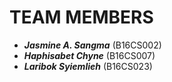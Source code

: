 # TEAM MEMBERS #

* ***Jasmine A. Sangma*** (B16CS002)
* ***Haphisabet Chyne*** (B16CS007)
* ***Laribok Syiemlieh*** (B16CS023) 